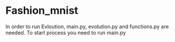 # Fashion_mnist
In order to run Evloution, main.py, evolution.py and functions.py are needed.
To start process you need to run main.py
